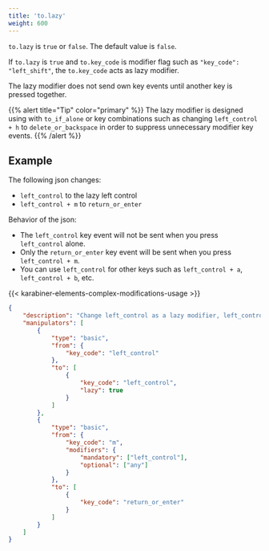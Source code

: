 ```yaml
---
title: 'to.lazy'
weight: 600
---
```


`to.lazy` is `true` or `false`. The default value is `false`.

If `to.lazy` is `true` and `to.key_code` is modifier flag such as `"key_code": "left_shift"`, the `to.key_code` acts as lazy modifier.

The lazy modifier does not send own key events until another key is pressed together.

{{% alert title="Tip" color="primary" %}}
The lazy modifier is designed using with `to_if_alone` or key combinations such as changing `left_control + h` to `delete_or_backspace` in order to suppress unnecessary modifier key events.
{{% /alert %}}

## Example

The following json changes:

-   `left_control` to the lazy left control
-   `left_control + m` to `return_or_enter`

Behavior of the json:

-   The `left_control` key event will not be sent when you press `left_control` alone.
-   Only the `return_or_enter` key event will be sent when you press `left_control + m`.
-   You can use `left_control` for other keys such as `left_control + a`, `left_control + b`, etc.

{{< karabiner-elements-complex-modifications-usage >}}

```json
{
    "description": "Change left_control as a lazy modifier, left_control+m to return_or_enter",
    "manipulators": [
        {
            "type": "basic",
            "from": {
                "key_code": "left_control"
            },
            "to": [
                {
                    "key_code": "left_control",
                    "lazy": true
                }
            ]
        },
        {
            "type": "basic",
            "from": {
                "key_code": "m",
                "modifiers": {
                    "mandatory": ["left_control"],
                    "optional": ["any"]
                }
            },
            "to": [
                {
                    "key_code": "return_or_enter"
                }
            ]
        }
    ]
}
```

